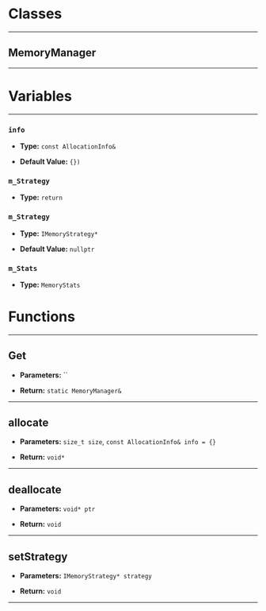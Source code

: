 # Classes
---

## MemoryManager
---




# Variables
---

### `info`

- **Type:** `const AllocationInfo&`

- **Default Value:** `{})`



### `m_Strategy`

- **Type:** `return`



### `m_Strategy`

- **Type:** `IMemoryStrategy*`

- **Default Value:** `nullptr`



### `m_Stats`

- **Type:** `MemoryStats`




# Functions
---

## Get



- **Parameters:** ``

- **Return:** `static MemoryManager&`

---

## allocate



- **Parameters:** `size_t size`, `const AllocationInfo& info = {}`

- **Return:** `void*`

---

## deallocate



- **Parameters:** `void* ptr`

- **Return:** `void`

---

## setStrategy



- **Parameters:** `IMemoryStrategy* strategy`

- **Return:** `void`

---
